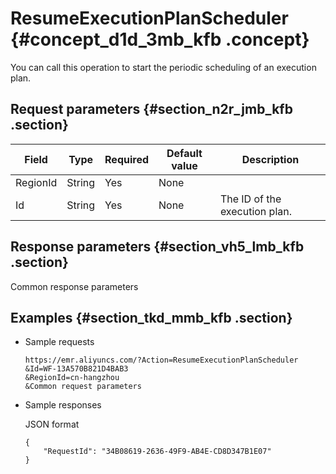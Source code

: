 # ResumeExecutionPlanScheduler {#concept_d1d_3mb_kfb .concept}

You can call this operation to start the periodic scheduling of an execution plan.

## Request parameters {#section_n2r_jmb_kfb .section}

|Field|Type|Required|Default value|Description|
|-----|----|--------|-------------|-----------|
|RegionId|String|Yes|None| |
|Id|String|Yes|None|The ID of the execution plan.|

## Response parameters {#section_vh5_lmb_kfb .section}

Common response parameters

## Examples {#section_tkd_mmb_kfb .section}

-   Sample requests

    ```
    https://emr.aliyuncs.com/?Action=ResumeExecutionPlanScheduler
    &Id=WF-13A570B821D4BAB3
    &RegionId=cn-hangzhou
    &Common request parameters
    ```

-   Sample responses

    JSON format

    ```
    {
        "RequestId": "34B08619-2636-49F9-AB4E-CD8D347B1E07"
    }
    ```


